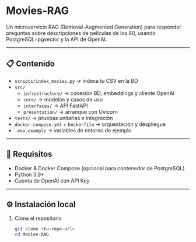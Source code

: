 # Movies-RAG

Un microservicio RAG (Retrieval-Augmented Generation) para responder preguntas sobre descripciones de películas de los 80, usando PostgreSQL+pgvector y la API de OpenAI.

---

## 📋 Contenido

- `scripts/index_movies.py` → indexa tu CSV en la BD
- `src/`  
  - `infrastructure/` → conexión BD, embeddings y cliente OpenAI  
  - `core/`           → modelos y casos de uso  
  - `interfaces/`     → API FastAPI  
  - `presentation/`   → arranque con Uvicorn  
- `tests/` → pruebas unitarias e integración
- `docker-compose.yml` + `Dockerfile` → orquestación y despliegue
- `.env.example` → variables de entorno de ejemplo

---

## 🚀 Requisitos

- Docker & Docker Compose (opcional para contenedor de PostgreSQL)
- Python 3.9+
- Cuenta de OpenAI con API Key

---

## ⚙️ Instalación local

1. Clona el repositorio  
   ```bash
   git clone <tu-repo-url>
   cd Movies-RAG
